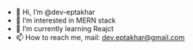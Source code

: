 - 👋 Hi, I’m @dev-eptakhar
- 👀 I’m interested in MERN stack
- 🌱 I’m currently learning Reajct
- 📫 How to reach me, mail: dev.eptakhar@gmail.com
